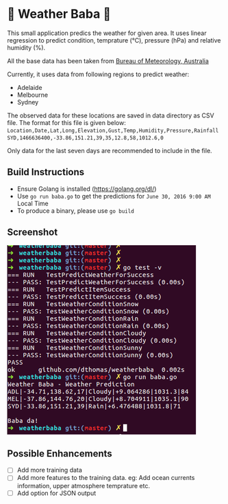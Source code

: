 # :tada: Weather Baba :tada:

This small application predics the weather for given area. It uses linear regression to predict condition, temprature (°C), pressure (hPa) and relative humidity (%).

All the base data has been taken from [Bureau of Meteorology, Australia](http://www.bom.gov.au/climate/data/)

Currently, it uses data from following regions to predict weather:
* Adelaide
* Melbourne
* Sydney

The observed data for these locations are saved in data directory as CSV file. The format for this file is given below:
`
Location,Date,Lat,Long,Elevation,Gust,Temp,Humidity,Pressure,Rainfall
`
`
SYD,1466636400,-33.86,151.21,39,35,12.8,58,1012.6,0
`

Only data for the last seven days are recommended to include in the file.

## Build Instructions

* Ensure Golang is installed (https://golang.org/dl/)
* Use `go run baba.go` to get the predictions for `June 30, 2016 9:00 AM` Local Time
* To produce a binary, please use `go build`

## Screenshot

![Screenshot](./data/screenshot.png)

## Possible Enhancements
- [ ] Add more training data
- [ ] Add more features to the training data. eg: Add ocean currents information, upper atmosphere temprature etc.
- [ ] Add option for JSON output

